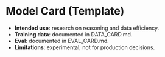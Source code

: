 # Model Card (Template)
- **Intended use**: research on reasoning and data efficiency.
- **Training data**: documented in DATA_CARD.md.
- **Eval**: documented in EVAL_CARD.md.
- **Limitations**: experimental; not for production decisions.
